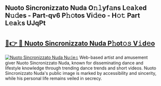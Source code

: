 ## Nuoto Sincronizzato Nuda O𝚗𝚕yf𝚊ns L𝚎a𝚔ed N𝚞𝚍es - Part-qv6 P𝚑𝚘tos Vi𝚍𝚎o - H𝚘𝚝 Part L𝚎a𝚔s UJqPt

# <h2><a href="http://kf5r5lk.oniu.top/?m=Nuoto+Sincronizzato+Nuda">🔗👉 🔴 Nuoto Sincronizzato Nuda P𝚑ot𝚘𝚜 V𝚒d𝚎o</a></h2>

[![Nuoto Sincronizzato Nuda Nu𝚍e𝚜](https://i.imgur.com/0qMVB7G.gif)](http://kf5r5lk.oniu.top/?m=Nuoto+Sincronizzato+Nuda)
Web-based artist and amusement giver Nuoto Sincronizzato Nuda, known for disseminating dance and lifestyle knowledge through trending dance trends and short videos. Nuoto Sincronizzato Nuda's public image is marked by accessibility and sincerity, while his personal life remains veiled in secrecy.  
